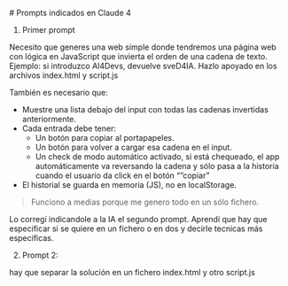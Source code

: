 # Prompts indicados en Claude 4

1. Primer prompt

Necesito que generes una web simple donde tendremos una página web con lógica en JavaScript que invierta el orden de una cadena de texto.
Ejemplo: si introduzco AI4Devs, devuelve sveD4IA.
Hazlo apoyado en los archivos index.html y script.js

También es necesario que:
* Muestre una lista debajo del input con todas las cadenas invertidas anteriormente.
* Cada entrada debe tener:
   * Un botón para copiar al portapapeles.
   * Un botón para volver a cargar esa cadena en el input.
   * Un check de modo automático activado, si está chequeado, el app automáticamente va reversando la cadena y sólo pasa a la historia cuando el usuario da click en el botón “”copiar”
* El historial se guarda en memoria (JS), no en localStorage.

> Funciono a medias porque me genero todo en un sólo fichero.

Lo corregí indicandole a la IA el segundo prompt. Aprendí que hay que especificar si se quiere en un fichero o en dos y decirle tecnicas más especificas.

2. Prompt 2:

hay que separar la solución en un fichero index.html y otro script.js

